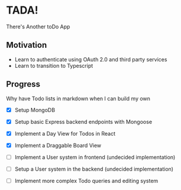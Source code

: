 # TADA! 
There's Another toDo App

## Motivation
- Learn to authenticate using OAuth 2.0 and third party services
- Learn to transition to Typescript 

## Progress
Why have Todo lists in markdown when I can build my own
- [x] Setup MongoDB
- [x] Setup basic Express backend endpoints with Mongoose 
- [x] Implement a Day View for Todos in React
- [x] Implement a Draggable Board View 
- [ ] Implement a User system in frontend (undecided implementation)
- [ ] Setup a User system in the backend (undecided implementation)
- [ ] Implement more complex Todo queries and editing system

